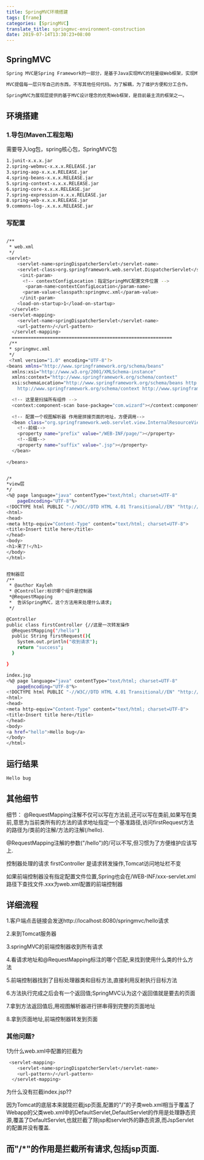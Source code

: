 ```yaml
---
title: SpringMVC环境搭建
tags: [frame]
categories: [SpringMVC]
translate_title: springmvc-environment-construction
date: 2019-07-14T13:30:23+08:00
---
```


## SpringMVC

<!--more-->

``` bash
Spring MVC是Spring Framework的一部分，是基于Java实现MVC的轻量级Web框架，实现MVC模块，简化了Web开发。

MVC提倡每一层只写自己的东西，不写其他任何代码。为了解耦，为了维护方便和分工合作。

SpringMVC为展现层提供的基于MVC设计理念的优秀Web框架，是目前最主流的框架之一。
```

<!-- more -->


## 环境搭建

### 1.导包(Maven工程忽略) 
  需要导入log包，spring核心包，SpringMVC包

``` bash
1.junit-x.x.x.jar 
2.spring-webmvc-x.x.x.RELEASE.jar
3.spring-aop-x.x.x.RELEASE.jar
4.spring-beans-x.x.x.RELEASE.jar
5.spring-context-x.x.x.RELEASE.jar
6.spring-core-x.x.x.RELEASE.jar
7.spring-expression-x.x.x.RELEASE.jar
8.spring-web-x.x.x.RELEASE.jar
9.commons-log-.x.x.x.RELEASE.jar
```



### 写配置

``` bash

/**
 * web.xml
 */
<servlet>
    <servlet-name>springDispatcherServlet</servlet-name>
    <servlet-class>org.springframework.web.servlet.DispatcherServlet</servlet-class>
     <init-param>
      <!-- contextConfigLocation：指定SpringMVC配置文件位置 -->
       <param-name>contextConfigLocation</param-name>
      <param-value>classpath:springmvc.xml</param-value>
     </init-param>  
    <load-on-startup>1</load-on-startup>
  </servlet>
 <servlet-mapping>
    <servlet-name>springDispatcherServlet</servlet-name>
    <url-pattern>/</url-pattern>
  </servlet-mapping>
  ===========================================================
 /**
 * springmvc.xml
 */
 <?xml version="1.0" encoding="UTF-8"?>
<beans xmlns="http://www.springframework.org/schema/beans"
  xmlns:xsi="http://www.w3.org/2001/XMLSchema-instance"
  xmlns:context="http://www.springframework.org/schema/context"
  xsi:schemaLocation="http://www.springframework.org/schema/beans http://www.springframework.org/schema/beans/spring-beans.xsd
    http://www.springframework.org/schema/context http://www.springframework.org/schema/context/spring-context-4.0.xsd">

  <!-- 这里是扫描所有组件 -->
  <context:component-scan base-package="com.wizard"></context:component-scan>
  
  <!-- 配置一个视图解析器 作用是拼接页面的地址，方便调用-->
  <bean class="org.springframework.web.servlet.view.InternalResourceViewResolver">
    <!--前缀-->
    <property name="prefix" value="/WEB-INF/page/"></property>
    <!--后缀-->
    <property name="suffix" value=".jsp"></property>
  </bean>
  
</beans>
```


``` bash

/*
*view层
*/
<%@ page language="java" contentType="text/html; charset=UTF-8"
    pageEncoding="UTF-8"%>
<!DOCTYPE html PUBLIC "-//W3C//DTD HTML 4.01 Transitional//EN" "http://www.w3.org/TR/html4/loose.dtd">
<html>
<head>
<meta http-equiv="Content-Type" content="text/html; charset=UTF-8">
<title>Insert title here</title>
</head>
<body>
<h1>来了!</h1>
</body>
</html>
```


``` bash

控制器层
/**
 * @author Kayleh
 * @Controller:标识哪个组件是控制器
 *@RequestMapping
 *  告诉SpringMVC，这个方法用来处理什么请求;
 */

@Controller
public class firstController {//这是一次转发操作
  @RequestMapping("/hello")
  public String firstRequest(){
    System.out.println("收到请求");
    return "success";
  }

}
```

``` bash
index.jsp
<%@ page language="java" contentType="text/html; charset=UTF-8"
    pageEncoding="UTF-8"%>
<!DOCTYPE html PUBLIC "-//W3C//DTD HTML 4.01 Transitional//EN" "http://www.w3.org/TR/html4/loose.dtd">
<html>
<head>
<meta http-equiv="Content-Type" content="text/html; charset=UTF-8">
<title>Insert title here</title>
</head>
<body>
<a href="hello">Hello bug</a>
</body>
</html>
```

## 运行结果


``` bash
Hello bug
```

## 其他细节

细节：
@RequestMapping注解不仅可以写在方法前,还可以写在类前,如果写在类前,意思为当前类所有的方法的请求地址指定一个基准路径,访问firstRequest方法的路径为/类前的注解/方法的注解(/hello).

@RequestMapping注解的参数("/hello")的/可以不写,但习惯为了方便维护应该写上.

控制器处理的请求 firstController 是请求转发操作,Tomcat访问地址栏不变

如果前端控制器没有指定配置文件位置,Spring也会在/WEB-INF/xxx-servlet.xml路径下查找文件.xxx为web.xml配置的前端控制器

## 详细流程

 1.客户端点击链接会发送http://localhost:8080/springmvc/hello请求

 2.来到Tomcat服务器

 3.springMVC的前端控制器收到所有请求

 4.看请求地址和@RequestMapping标注的哪个匹配,来找到使用什么类的什么方法

 5.前端控制器找到了目标处理器类和目标方法,直接利用反射执行目标方法

 6.方法执行完成之后会有一个返回值;SpringMVC认为这个返回值就是要去的页面

 7.拿到方法返回值后,用视图解析器进行拼串得到完整的页面地址

 8.拿到页面地址,前端控制器转发到页面


 ### 其他问题?

1为什么web.xml中配置的拦截为

``` bash
 <servlet-mapping>
    <servlet-name>springDispatcherServlet</servlet-name>
    <url-pattern>/</url-pattern>
  </servlet-mapping>
```


为什么没有拦截index.jsp??

因为Tomcat的底层本来就能拦截jsp页面,配置的"/"的子类web.xml相当于覆盖了Webapp的父类web.xml中的DefaultServlet,DefaultServlet的作用是处理静态资源,覆盖了DefaultServlet,也就拦截了除jsp和servlet外的静态资源,而JspServlet的配置并没有覆盖.

而"/*"的作用是拦截所有请求,包括jsp页面.
----------

